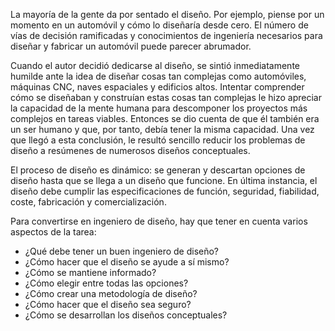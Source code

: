 La mayoría de la gente da por sentado el diseño. Por ejemplo, piense por un momento en un automóvil y cómo lo diseñaría desde cero. El número de vías de decisión ramificadas y conocimientos de ingeniería necesarios para diseñar y fabricar un automóvil puede parecer abrumador.


Cuando el autor decidió dedicarse al diseño, se sintió inmediatamente humilde ante la idea de diseñar cosas tan complejas como automóviles, máquinas CNC, naves espaciales y edificios altos. Intentar comprender cómo se diseñaban y construían estas cosas tan complejas le hizo apreciar la capacidad de la mente humana para descomponer los proyectos más complejos en tareas viables. Entonces se dio cuenta de que él también era un ser humano y que, por tanto, debía tener la misma capacidad. Una vez que llegó a esta conclusión, le resultó sencillo reducir los problemas de diseño a resúmenes de numerosos diseños conceptuales.


El proceso de diseño es dinámico: se generan y descartan opciones de diseño hasta que se llega a un diseño que funcione. En última instancia, el diseño debe cumplir las especificaciones de función, seguridad, fiabilidad, coste, fabricación y comercialización.


Para convertirse en ingeniero de diseño, hay que tener en cuenta varios aspectos de la tarea:

- ¿Qué debe tener un buen ingeniero de diseño?
- ¿Cómo hacer que el diseño se ayude a sí mismo?
- ¿Cómo se mantiene informado?
- ¿Cómo elegir entre todas las opciones?
- ¿Cómo crear una metodología de diseño?
- ¿Cómo hacer que el diseño sea seguro?
- ¿Cómo se desarrollan los diseños conceptuales?
